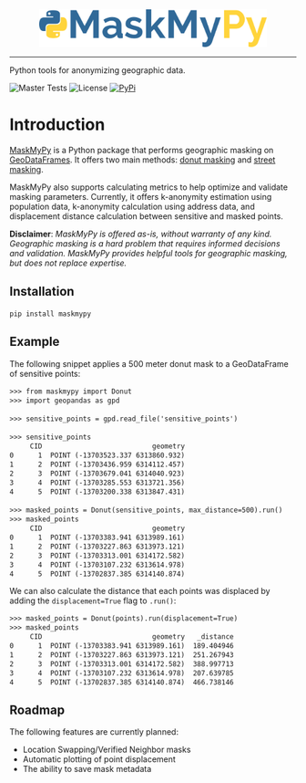 <div style="text-align:center;"><img src="assets/logo.png" style="width: 400px; max-width: 400px;"></div>

-----
Python tools for anonymizing geographic data.

![Master Tests](https://img.shields.io/github/checks-status/TheTinHat/maskmyxyz/master)
![License](https://img.shields.io/github/license/TheTinHat/MaskMyPy)
[![PyPi](https://img.shields.io/pypi/v/maskmypy)](https://pypi.org/project/maskmypy/)
# Introduction

[MaskMyPy](https://github.com/TheTinHat/MaskMyPy) is a Python package that performs geographic masking on [GeoDataFrames](http://geopandas.org/data_structures.html). It offers two main methods: [donut masking](donut.md) and [street masking](street.md).


MaskMyPy also supports calculating metrics to help optimize and validate masking parameters. Currently, it offers k-anonymity estimation using population data, k-anonymity calculation using address data, and displacement distance calculation between sensitive and masked points.

**Disclaimer**: *MaskMyPy is offered as-is, without warranty of any kind. Geographic masking is a hard problem that requires informed decisions and validation. MaskMyPy provides helpful tools for geographic masking, but does not replace expertise.*

## Installation
```
pip install maskmypy
```

## Example
The following snippet applies a 500 meter donut mask to a GeoDataFrame of sensitive points:
```
>>> from maskmypy import Donut
>>> import geopandas as gpd

>>> sensitive_points = gpd.read_file('sensitive_points')

>>> sensitive_points
     CID                           geometry
0      1  POINT (-13703523.337 6313860.932)
1      2  POINT (-13703436.959 6314112.457)
2      3  POINT (-13703679.041 6314040.923)
3      4  POINT (-13703285.553 6313721.356)
4      5  POINT (-13703200.338 6313847.431)

>>> masked_points = Donut(sensitive_points, max_distance=500).run()
>>> masked_points
     CID                           geometry
0      1  POINT (-13703383.941 6313989.161)
1      2  POINT (-13703227.863 6313973.121)
2      3  POINT (-13703313.001 6314172.582)
3      4  POINT (-13703107.232 6313614.978)
4      5  POINT (-13702837.385 6314140.874)
```

We can also calculate the distance that each points was displaced by adding the `displacement=True` flag to `.run()`:

```
>>> masked_points = Donut(points).run(displacement=True)
>>> masked_points
     CID                           geometry   _distance
0      1  POINT (-13703383.941 6313989.161)  189.404946
1      2  POINT (-13703227.863 6313973.121)  251.267943
2      3  POINT (-13703313.001 6314172.582)  388.997713
3      4  POINT (-13703107.232 6313614.978)  207.639785
4      5  POINT (-13702837.385 6314140.874)  466.738146
```


## Roadmap
The following features are currently planned:

- Location Swapping/Verified Neighbor masks
- Automatic plotting of point displacement
- The ability to save mask metadata
